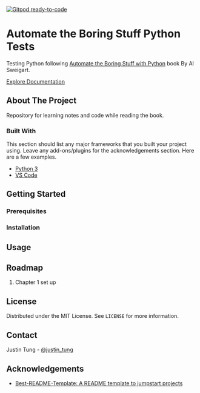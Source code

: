 [![Gitpod ready-to-code](https://img.shields.io/badge/Gitpod-ready--to--code-blue?logo=gitpod)](https://gitpod.io/#https://github.com/justintungonline/automatetheboringstuff-py-tests)

# Automate the Boring Stuff Python Tests

Testing Python following [Automate the Boring Stuff with Python](https://automatetheboringstuff.com/) book By Al Sweigart.

[Explore Documentation](https://github.com/justintungonline/automatetheboringstuff-py-tests/wiki)

## About The Project

Repository for learning notes and code while reading the book.

### Built With

This section should list any major frameworks that you built your project using. Leave any add-ons/plugins for the acknowledgements section. Here are a few examples.
* [Python 3](https://www.python.org/)
* [VS Code](https://code.visualstudio.com/docs/languages/python)

## Getting Started

### Prerequisites

### Installation

## Usage

## Roadmap

1. Chapter 1 set up

## License

Distributed under the MIT License. See `LICENSE` for more information.

## Contact

Justin Tung - [@justin_tung](https://twitter.com/justin_tung/)

## Acknowledgements

- [Best-README-Template: A README template to jumpstart projects](https://github.com/othneildrew/Best-README-Template/)

